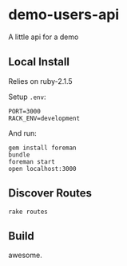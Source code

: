 # demo-users-api

A little api for a demo

## Local Install

Relies on ruby-2.1.5

Setup `.env`:

```
PORT=3000
RACK_ENV=development
```

And run:

```
gem install foreman
bundle
foreman start
open localhost:3000
```

## Discover Routes

```
rake routes
```

## Build

awesome.
